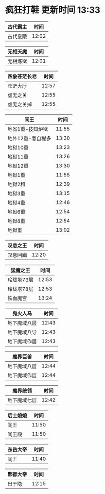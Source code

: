 # 疯狂打鞋 更新时间 13:33

| 古代霸主   | 时间    |
|--------|-------|
| 古代皇陵 | 12:02 |

| 无相天魔   | 时间    |
|--------|-------|
| 无相炼狱 | 12:01 |

| 四象苍茫长老   | 时间    |
|--------|-------|
| 苍茫大厅 | 12:57 |
| 虚无之关 | 12:55 |
| 虚无之关掉 | 12:55 |

| 间王   | 时间    |
|--------|-------|
| 地省1重-技知炉狱 | 11:55 |
| 地外12重-春自糊多 | 13:30 |
| 地狱10重 | 13:23 |
| 地狱11重 | 13:26 |
| 地狱12重 | 13:30 |
| 地狱1重 | 11:55 |
| 地狱2和 | 12:39 |
| 地狱3重 | 13:15 |
| 地狱4重 | 12:46 |
| 地狱6重 | 12:54 |
| 地狱8重 | 12:54 |
| 地狱重 | 13:02 |

| 叹息之王   | 时间    |
|--------|-------|
| 叹息回廊 | 12:20 |

| 猛魔之王   | 时间    |
|--------|-------|
| 玲珑塔73层 | 12:53 |
| 玲珑塔78层 | 12:53 |
| 铁血魔宫 | 13:24 |

| 鬼火人马   | 时间    |
|--------|-------|
| 地下魔域八层 | 12:43 |
| 地下魔域八导 | 12:43 |
| 地下魔域作层 | 12:43 |

| 魔界巨兽   | 时间    |
|--------|-------|
| 地下魔域八层 | 12:44 |
| 地下魔域作层 | 12:44 |

| 魔界统领   | 时间    |
|--------|-------|
| 地下魔域七层 | 12:42 |

| 后土娘娘   | 时间    |
|--------|-------|
| 阎王 | 11:50 |
| 阎王殿 | 11:50 |

| 东岳大帝   | 时间    |
|--------|-------|
| 阎王 | 11:40 |

| 酆都大帝   | 时间    |
|--------|-------|
| 出于隐 | 12:15 |